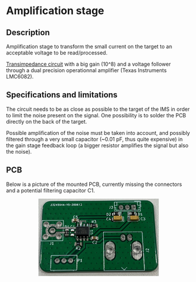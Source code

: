 # Amplification stage

## Description

Amplification stage to transform the small current on the target to an acceptable voltage to be read/processed. 

[Transimpedance circuit](https://en.wikipedia.org/wiki/Transimpedance_amplifier) with a big gain (10^8) and a voltage follower through a dual precision operationnal amplifier (Texas Instruments LMC6082).

## Specifications and limitations

The circuit needs to be as close as possible to the target of the IMS in order to limit the noise present on the signal. One possibility is to solder the PCB directly on the back of the target. 

Possible amplification of the noise must be taken into account, and possibly filtered through a very small capacitor (~0.01 pF, thus quite expensive) in the gain stage feedback loop (a bigger resistor amplifies the signal but also the noise).

## PCB

Below is a picture of the mounted PCB, currently missing the connectors and a potential filtering capacitor C1. 

<p align="center">
    <img src="ampli_mounted.jpg" width="65%" alt>
</p>
